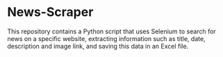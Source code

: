 # News-Scraper
This repository contains a Python script that uses Selenium to search for news on a specific website, extracting information such as title, date, description and image link, and saving this data in an Excel file.
